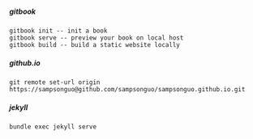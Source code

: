 ##### gitbook

```
gitbook init -- init a book
gitbook serve -- preview your book on local host
gitbook build -- build a static website locally
```

##### github.io
```
git remote set-url origin https://sampsonguo@github.com/sampsonguo/sampsonguo.github.io.git
```

##### jekyll
```
bundle exec jekyll serve
```